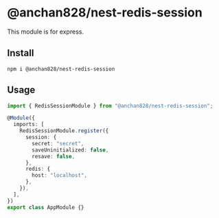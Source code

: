 # @anchan828/nest-redis-session

This module is for express.

## Install

```shell
npm i @anchan828/nest-redis-session
```

## Usage

```typescript
import { RedisSessionModule } from "@anchan828/nest-redis-session";

@Module({
  imports: [
    RedisSessionModule.register({
      session: {
        secret: "secret",
        saveUninitialized: false,
        resave: false,
      },
      redis: {
        host: "localhost",
      },
    }),
  ],
})
export class AppModule {}
```

